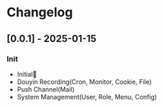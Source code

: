# Changelog

## [0.0.1] - 2025-01-15
### Init
- Initial🎉
- Douyin Recording(Cron, Monitor, Cookie, File)
- Push Channel(Mail)
- System Management(User, Role, Menu, Config)
